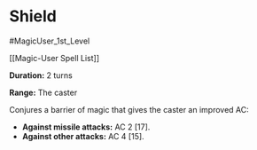 # Shield

#MagicUser_1st_Level 

[[Magic-User Spell List]]

**Duration:** 2 turns

**Range:** The caster

Conjures a barrier of magic that gives the caster an improved AC:

- **Against missile attacks:** AC 2 [17].
- **Against other attacks:** AC 4 [15].